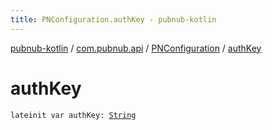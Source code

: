 ```yaml
---
title: PNConfiguration.authKey - pubnub-kotlin
---
```


[pubnub-kotlin](../../index.html) / [com.pubnub.api](../index.html) / [PNConfiguration](index.html) / [authKey](./auth-key.html)

# authKey

`lateinit var authKey: `[`String`](https://kotlinlang.org/api/latest/jvm/stdlib/kotlin/-string/index.html)